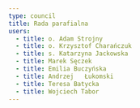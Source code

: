 ```yaml
---
type: council
title: Rada parafialna
users:
  - title: o. Adam Strojny
  - title: o. Krzysztof Charańczuk
  - title: s. Katarzyna Jackowska
  - title: Marek Sęczek
  - title: Emilia Buczyńska
  - title: Andrzej   Łukomski
  - title: Teresa Batycka
  - title: Wojciech Tabor
---
```

